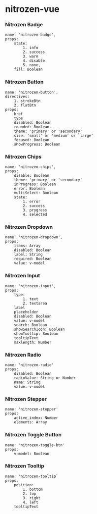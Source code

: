 # nitrozen-vue

### Nitrozen Badge
```
name: 'nitrozen-badge',
props:
    state:
        1. info
        2. success
        3. warn
        4. disable
        5. none,
    fill: Boolean
```

### Nitrozen Button
```
name: 'nitrozen-button',
directives:
    1. strokeBtn
    2. flatBtn
props:
    href
    type
    disabled: Boolean
    rounded: Boolean
    theme: 'primary' or 'secondary'
    size: 'small' or 'medium' or 'large'
    focused: Boolean
    showProgress: Boolean

```

### Nitrozen Chips
```
name: 'nitrozen-chips',
props:
    disable: Boolean
    theme: 'primary' or 'secondary'
    inProgress: Boolean
    error: Boolean
    multiSelect: Boolean
    state:
        1. error
        2. success
        3. progress
        4. selected
```

### Nitrozen Dropdown
```
name: 'nitrozen-dropdown',
props:
    items: Array
    disabled: Boolean
    label: String
    required: Boolean
    value: v-model
```

### Nitrozen Input
```
name: 'nitrozen-input',
props:
    type:
        1. text
        2. textarea
    label
    placeholder
    disabled: Boolean
    value: v-model
    search: Boolean
    showSearchIcon: Boolean
    showTooltip: Boolean
    tooltipText
    maxlength: Number
```

### Nitrozen Radio
```
name: 'nitrozen-radio'
props:
    disabled: Boolean
    radioValue: String or Number
    name: String
    value: v-model
```

### Nitrozen Stepper
```
name: 'nitrozen-stepper'
props:
    active_index: Number
    elements: Array
```

### Nitrozen Toggle Button
```
name: 'nitrozen-toggle-btn'
props:
    v-model: Boolean
```

### Nitrozen Tooltip
```
name: 'nitrozen-tooltip`
props:
    position:
        1. bottom
        2. top
        3. right
        4. left
    tooltipText
```
